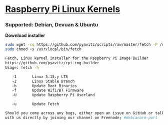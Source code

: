 # [Raspberry Pi Linux Kernels](https://github.com/pyavitz/rpi-img-builder)
### Supported: Debian, Devuan & Ubuntu
**Download installer**

```sh
sudo wget -cq https://github.com/pyavitz/scripts/raw/master/fetch -P /usr/local/bin
sudo chmod +x /usr/local/bin/fetch
```
```sh
Fetch, Linux kernel installer for the Raspberry Pi Image Builder
https://github.com/pyavitz/rpi-img-builder
Usage: fetch -h

   -1       Linux 5.15.y LTS
   -2       Linux Stable Branch
   -b       Update Boot Binaries
   -f       Update Wifi/BT Firmware
   -U       Update Raspberry Pi Userland

   -u       Update Fetch

Should you come across any bugs, either open an issue on GitHub or talk
with us directly by joining our channel on Freenode; #debianarm-port
```
